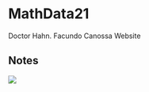 # MathData21
Doctor Hahn.
Facundo Canossa Website


## Notes

<img src="https://images.app.goo.gl/PAwmnfqgWM5sGFBH9">
